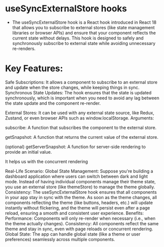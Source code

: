 # useSyncExternalStore hooks

- The useSyncExternalStore hook is a React hook introduced in React 18 that allows you to subscribe to external stores (like state management libraries or browser APIs) and ensure that your component reflects the current state without delays. This hook is designed to safely and synchronously subscribe to external state while avoiding unnecessary re-renders.

# Key Features:


Safe Subscriptions: It allows a component to subscribe to an external store and update when the store changes, while keeping things in sync.
Synchronous State Updates: The hook ensures that the state is updated synchronously, which is important when you need to avoid any lag between the state update and the component re-render.

External Stores: It can be used with any external state source, like Redux, Zustand, or even browser APIs such as window.localStorage.
Arguments:

subscribe: A function that subscribes the component to the external store.

getSnapshot: A function that returns the current value of the external store.

(optional) getServerSnapshot: A function for server-side rendering to provide an initial value.

It helps us with the concurrent rendering


Real-Life Scenario:
Global State Management: Suppose you're building a dashboard application where users can switch between dark and light mode. Instead of having individual components manage their theme state, you use an external store (like themeStore) to manage the theme globally.
Consistency: The useSyncExternalStore hook ensures that all components in your app stay in sync with the theme. As soon as the theme changes, all components reflecting the theme (like buttons, headers, etc.) will update instantly without flickering, and the theme will persist even after a page reload, ensuring a smooth and consistent user experience.
Benefits:
Performance: Components will only re-render when necessary (i.e., when the theme actually changes).
Consistency: All components reflect the same theme and stay in sync, even with page reloads or concurrent rendering.
Global State: The app can handle global state (like a theme or user preferences) seamlessly across multiple components.






